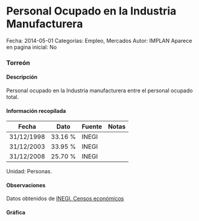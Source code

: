 Personal Ocupado en la Industria Manufacturera
=====

Fecha: 2014-05-01
Categorías: Empleo, Mercados
Autor: IMPLAN
Aparece en pagina inicial: No

### Torreón

#### Descripción

Personal ocupado en la Industria manufacturera entre el personal ocupado total.

<!-- break -->

#### Información recopilada

<table class="table table-hover table-bordered matriz">
  <thead>
    <tr><th>Fecha</th><th>Dato</th><th>Fuente</th><th>Notas</th></tr>
  </thead>
  <tbody>
    <tr><td class="centrado">31/12/1998</td><td class="derecha">33.16 %</td><td>INEGI</td><td></td></tr>
    <tr><td class="centrado">31/12/2003</td><td class="derecha">33.95 %</td><td>INEGI</td><td></td></tr>
    <tr><td class="centrado">31/12/2008</td><td class="derecha">25.70 %</td><td>INEGI</td><td></td></tr>
  </tbody>
</table>

Unidad: Personas.

#### Observaciones

Datos obtenidos de [INEGI. Censos económicos](http://www3.inegi.org.mx/sistemas/saic/)

#### Gráfica

<div id="Morrissbmglbbl" class="grafica"></div>
<script>
new Morris.Line({
element: 'Morrissbmglbbl',
data: [{ fecha: '1998-12-31', dato: 33.1600 },{ fecha: '2003-12-31', dato: 33.9500 },{ fecha: '2008-12-31', dato: 25.6975 }],
xkey: 'fecha',
ykeys: ['dato'],
labels: ['Dato'],
lineColors: ['#FF5B02'],
xLabelFormat: function(d) { return d.getDate()+'/'+(d.getMonth()+1)+'/'+d.getFullYear(); },
dateFormat: function(ts) { var d = new Date(ts); return d.getDate() + '/' + (d.getMonth() + 1) + '/' + d.getFullYear(); }
});
</script>
